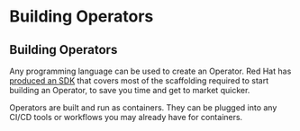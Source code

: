 # Building Operators

## Building Operators

Any programming language can be used to create an Operator. Red Hat has [produced an SDK](https://github.com/operator-framework/operator-sdk) that covers most of the scaffolding required to start building an Operator, to save you time and get to market quicker.

Operators are built and run as containers. They can be plugged into any CI/CD tools or workflows you may already have for containers.

